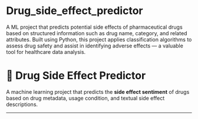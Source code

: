 # Drug_side_effect_predictor
A ML project that predicts potential side effects of pharmaceutical drugs based on structured information such as drug name, category, and related attributes. Built using Python, this project applies classification algorithms to assess drug safety and assist in identifying adverse effects — a valuable tool for healthcare data analysis.

# 💊 Drug Side Effect Predictor

A machine learning project that predicts the **side effect sentiment** of drugs based on drug metadata, usage condition, and textual side effect descriptions.

---
